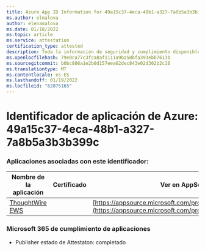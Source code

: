 ```yaml
---
title: Azure App ID Information for 49a15c37-4eca-48b1-a327-7a8b5a3b3b399c
ms.author: elmalova
author: elenamalova
ms.date: 01/18/2022
ms.topic: article
ms.service: attestation
certification_type: attested
description: Toda la información de seguridad y cumplimiento disponible para 49a15c37-4eca-48b1-a327-7a8b5a3b399c.
ms.openlocfilehash: 79e0ca77c3fca8af1111a9ba50bfa393ebb7613b
ms.sourcegitcommit: b0bc806a1e2b0d157eea62dec843e02d302b2c16
ms.translationtype: MT
ms.contentlocale: es-ES
ms.lasthandoff: 01/19/2022
ms.locfileid: "62075165"
---
```

# <a name="azure-app-id-49a15c37-4eca-48b1-a327-7a8b5a3b399c"></a>Identificador de aplicación de Azure: 49a15c37-4eca-48b1-a327-7a8b5a3b3b399c


### <a name="apps-associated-with-this-id"></a>Aplicaciones asociadas con este identificador:
| **Nombre de la aplicación** | **Certificado** | **Ver en AppSource** |
|--------------|---------------|-----------------------|
| [ThoughtWire EWS](https://docs.microsoft.com/microsoft-365-app-certification/forward/WA200003239) |  | [https://appsource.microsoft.com/product/office/WA200003239](https://appsource.microsoft.com/product/office/WA200003239) |

### <a name="microsoft-365-app-compliance-status"></a>Microsoft 365 de cumplimiento de aplicaciones
- Publisher estado de Attestaton: completado
